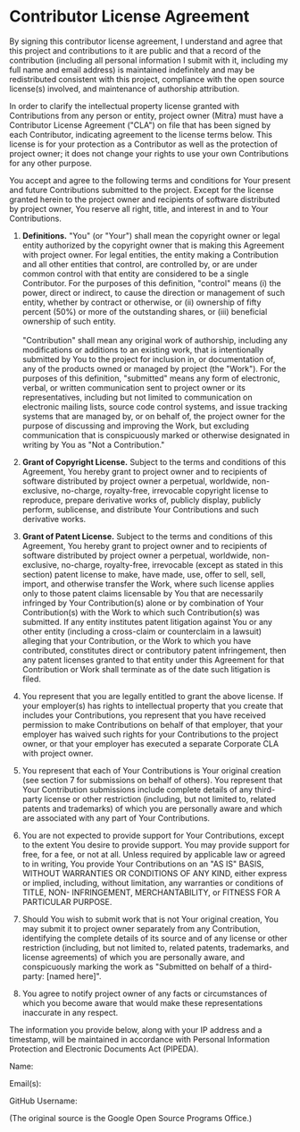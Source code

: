 # Contributor License Agreement

By signing this contributor license agreement, I understand and agree that this project and contributions to it are public and 
that a record of the contribution (including all personal information I submit with it, including my full name and email address) 
is maintained indefinitely and may be redistributed consistent with this project, compliance with the open source license(s) involved, 
and maintenance of authorship attribution.

In order to clarify the intellectual property license granted with Contributions from any person or entity, project owner (Mitra) 
must have a Contributor License Agreement ("CLA") on file that has been signed by each Contributor, indicating agreement to the 
license terms below. This license is for your protection as a Contributor as well as the protection of project owner; 
it does not change your rights to use your own Contributions for any other purpose.

You accept and agree to the following terms and conditions for Your present and future Contributions submitted to the project. 
Except for the license granted herein to the project owner and recipients of software distributed by project owner, 
You reserve all right, title, and interest in and to Your Contributions.

1. **Definitions.** "You" (or "Your") shall mean the copyright owner or legal entity authorized by the copyright owner that is making this Agreement 
with project owner. For legal entities, the entity making a Contribution and all other entities that control, are controlled by, 
or are under common control with that entity are considered to be a single Contributor. For the purposes of this definition, 
"control" means (i) the power, direct or indirect, to cause the direction or management of such entity, whether by contract or otherwise, 
or (ii) ownership of fifty percent (50%) or more of the outstanding shares, or (iii) beneficial ownership of such entity.\
\
"Contribution" shall mean any original work of authorship, including any modifications or additions to an existing work, that 
is intentionally submitted by You to the project for inclusion in, or documentation of, any of the products owned or managed 
by project (the "Work"). For the purposes of this definition, "submitted" means any form of electronic, verbal, or written 
communication sent to project owner or its representatives, including but not limited to communication on electronic mailing lists, 
source code control systems, and issue tracking systems that are managed by, or on behalf of, the project owner for the purpose of 
discussing and improving the Work, but excluding communication that is conspicuously marked or otherwise designated in writing by 
You as "Not a Contribution."

2. **Grant of Copyright License.** Subject to the terms and conditions of this Agreement, You hereby grant to project owner and to recipients of software distributed 
by project owner a perpetual, worldwide, non-exclusive, no-charge, royalty-free, irrevocable copyright license to reproduce, 
prepare derivative works of, publicly display, publicly perform, sublicense, and distribute Your Contributions and such derivative works.

3. **Grant of Patent License.** Subject to the terms and conditions of this Agreement, You hereby grant to project owner and to recipients of software distributed 
by project owner a perpetual, worldwide, non-exclusive, no-charge, royalty-free, irrevocable (except as stated in this section) 
patent license to make, have made, use, offer to sell, sell, import, and otherwise transfer the Work, where such license applies 
only to those patent claims licensable by You that are necessarily infringed by Your Contribution(s) alone or by combination 
of Your Contribution(s) with the Work to which such Contribution(s) was submitted. If any entity institutes patent litigation 
against You or any other entity (including a cross-claim or counterclaim in a lawsuit) alleging that your Contribution, or 
the Work to which you have contributed, constitutes direct or contributory patent infringement, then any patent licenses granted 
to that entity under this Agreement for that Contribution or Work shall terminate as of the date such litigation is filed.

4. You represent that you are legally entitled to grant the above license. If your employer(s) has rights to intellectual property 
that you create that includes your Contributions, you represent that you have received permission to make Contributions on behalf 
of that employer, that your employer has waived such rights for your Contributions to the project owner, or that your employer has executed 
a separate Corporate CLA with project owner.

5. You represent that each of Your Contributions is Your original creation (see section 7 for submissions on behalf of others). 
You represent that Your Contribution submissions include complete details of any third-party license or other restriction 
(including, but not limited to, related patents and trademarks) of which you are personally aware and which are associated with 
any part of Your Contributions.

6. You are not expected to provide support for Your Contributions, except to the extent You desire to provide support. You may 
provide support for free, for a fee, or not at all. Unless required by applicable law or agreed to in writing, You provide 
Your Contributions on an "AS IS" BASIS, WITHOUT WARRANTIES OR CONDITIONS OF ANY KIND, either express or implied, including, 
without limitation, any warranties or conditions of TITLE, NON- INFRINGEMENT, MERCHANTABILITY, or FITNESS FOR A PARTICULAR PURPOSE.

7. Should You wish to submit work that is not Your original creation, You may submit it to project owner separately from any Contribution, 
identifying the complete details of its source and of any license or other restriction (including, but not limited to, related 
patents, trademarks, and license agreements) of which you are personally aware, and conspicuously marking the work as 
"Submitted on behalf of a third-party: [named here]".

8. You agree to notify project owner of any facts or circumstances of which you become aware that would make these representations inaccurate in any respect.

The information you provide below, along with your IP address and a timestamp, will be maintained in accordance with 
Personal Information Protection and Electronic Documents Act (PIPEDA).

Name:

Email(s):

GitHub Username:


(The original source is the Google Open Source Programs Office.)
